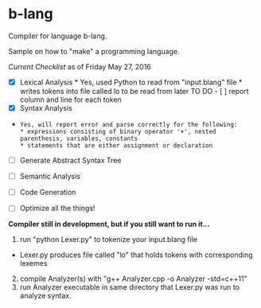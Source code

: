 # b-lang
Compiler for language b-lang.

Sample on how to "make" a programming language. 


*Current Checklist* as of Friday May 27, 2016
- [x] Lexical Analysis
      * Yes, used Python to read from "input.blang" file
      * writes tokens into file called lo to be read from later
       TO DO
      - [ ] report column and line for each token
- [x] Syntax Analysis
-     Yes, will report error and parse correctly for the following:
      * expressions consisting of binary operator '+', nested parenthesis, variables, constants
      * statements that are either assignment or declaration
- [ ] Generate Abstract Syntax Tree
- [ ] Semantic Analysis
- [ ] Code Generation
- [ ] Optimize all the things!


__Compiler still in development, but if you still want to run it...__
1. run "python Lexer.py" to tokenize your input.blang file
* Lexer.py produces file called "lo" that holds tokens with corresponding lexemes
2. compile Analyzer(s) with "g++ Analyzer.cpp -o Analyzer -std=c++11"
3. run Analyzer executable in same directory that Lexer.py was run to analyze syntax.
